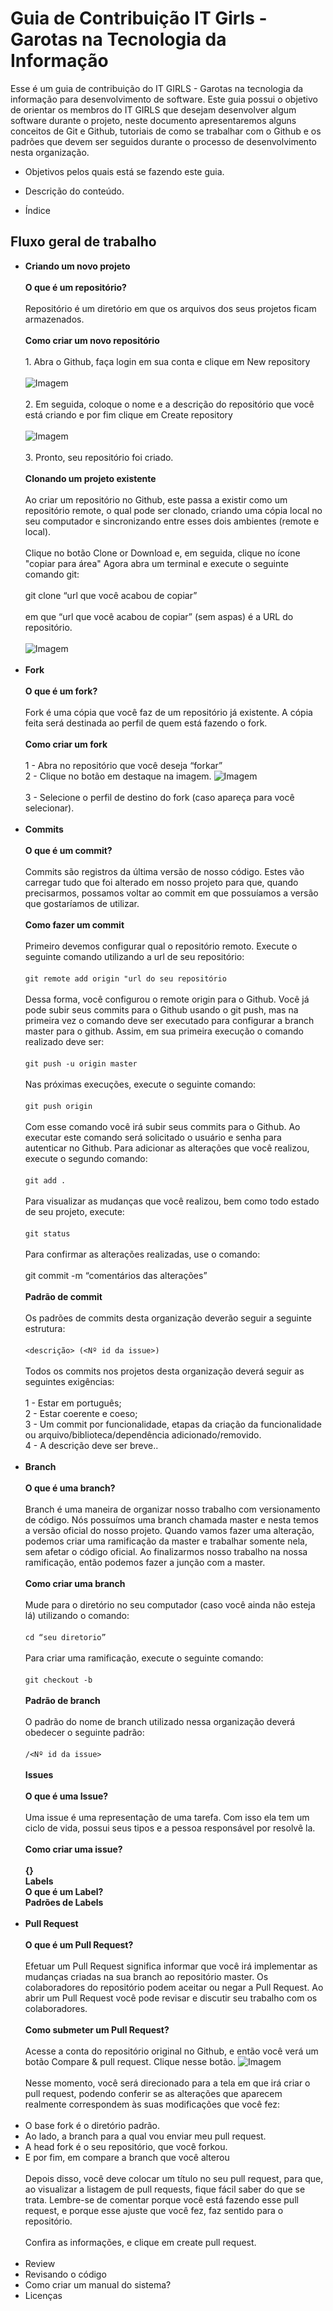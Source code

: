
# Guia de Contribuição IT Girls - Garotas na Tecnologia da Informação

Esse é um guia de contribuição do IT GIRLS - Garotas na tecnologia da informação para desenvolvimento de software. Este guia possui o objetivo de orientar os membros do IT GIRLS que desejam desenvolver algum software durante o projeto, neste documento apresentaremos alguns conceitos de Git e Github, tutoriais de como se trabalhar com o Github e os padrões que devem ser seguidos durante o processo de desenvolvimento nesta organização.

*  Objetivos pelos quais está se fazendo este guia.
    
*   Descrição do conteúdo.
    
*  Índice

## Fluxo geral de trabalho

- **Criando um novo projeto**
<br/><br/>
**O que é um repositório?** <br/><br/>
Repositório é um diretório em que os arquivos dos seus projetos ficam armazenados.<br/><br/>
**Como criar um novo repositório** <br/><br/> 1. Abra o Github, faça login em sua conta e clique em New repository <br/><br/>
![Imagem](https://miro.medium.com/max/580/0*3AyGbHegYGjJgmKk.) <br/><br/>2. Em seguida, coloque o nome e a descrição do repositório que você está criando e por fim clique em Create repository <br/><br/>
![Imagem](https://guides.github.com/activities/hello-world/create-new-repo.png)<br/><br/>3. Pronto, seu repositório foi criado. <br/><br/> **Clonando um projeto existente** <br/><br/> Ao criar um repositório no Github, este passa a existir como um repositório remote, o qual pode ser clonado, criando uma cópia local no seu computador e sincronizando entre esses dois ambientes (remote e local). <br/><br/> 
Clique no botão Clone or Download e, em seguida, clique no ícone "copiar para área" Agora abra um terminal e execute o seguinte comando git: <br/><br/> git clone “url que você acabou de copiar” <br/><br/> em que “url que você acabou de copiar” (sem aspas) é a URL do repositório.<br/><br/> 
![Imagem](https://docs.github.com/assets/images/help/repository/remotes-url.png) <br/><br/>
- **Fork** <br/><br/> **O que é um fork?** <br/><br/>Fork é uma cópia que você faz de um repositório já existente. A cópia feita será destinada ao perfil de quem está fazendo o fork.<br/><br/> **Como criar um fork** <br/><br/> 1 - Abra no repositório que você deseja “forkar”<br/>2 - Clique no botão em destaque na imagem. ![Imagem](https://blog.da2k.com.br/uploads/2015/02/fork-repository.png)<br/><br/> 3 - Selecione o perfil de destino do fork (caso apareça para você selecionar).<br/><br/>
-   **Commits** <br/><br/>**O que é um commit?**<br/><br/>Commits são registros da última versão de nosso código. Estes vão carregar tudo que foi alterado em nosso projeto para que, quando precisarmos, possamos voltar ao commit em que possuíamos a versão que gostaríamos de utilizar. <br/><br/> **Como fazer um commit** <br/><br/>Primeiro devemos configurar qual o repositório remoto. Execute o seguinte comando utilizando a url de seu repositório:<br/><br/>`git remote add origin "url do seu repositório`<br/><br/>Dessa forma, você configurou o remote origin para o Github. Você já pode subir seus commits para o Github usando o git push, mas na primeira vez o comando deve ser executado para configurar a branch master para o github. Assim, em sua primeira execução o comando realizado deve ser:<br/><br/>`git push -u origin master`<br/><br/>Nas próximas execuções, execute o seguinte comando:<br/><br/>`git push origin`<adicione-o-nome-de-sua-nova-branch><br/><br/>Com esse comando você irá subir seus commits para o Github. Ao executar este comando será solicitado o usuário e senha para autenticar no Github. Para adicionar as alterações que você realizou, execute o segundo comando:<br/><br/>`git add .`<br/><br/>Para visualizar as mudanças que você realizou, bem como todo estado de seu projeto, execute:<br/><br/>`git status`<br/><br/>Para confirmar as alterações realizadas, use o comando:<br/><br/>git commit -m “comentários das alterações”<br/><br/> **Padrão de commit**<br/><br/>Os padrões de commits desta organização deverão seguir a seguinte estrutura:<br/><br/><Label> `<descrição> (<Nº id da issue>)`<br/><br/>Todos os commits nos projetos desta organização deverá seguir as seguintes exigências:<br/><br/> 1 - Estar em português;<brq><br/> 2 - Estar coerente e coeso;<br/> 3 - Um commit por funcionalidade, etapas da criação da funcionalidade ou arquivo/biblioteca/dependência adicionado/removido.<br/> 4 - A descrição deve ser breve.. <br/><br/>
- **Branch**<br><br/>**O que é uma branch?**<br/><br/>Branch é uma maneira de organizar nosso trabalho com versionamento de código. Nós possuímos uma branch chamada master e nesta temos a versão oficial do nosso projeto. Quando vamos fazer uma alteração, podemos criar uma ramificação da master e trabalhar somente nela, sem afetar o código oficial. Ao finalizarmos nosso trabalho na nossa ramificação, então podemos fazer a junção com a master.<br/><br/> **Como criar uma branch**<br/><br/>Mude para o diretório no seu computador (caso você ainda não esteja lá) utilizando o comando:<br><br/>
`cd “seu diretorio”`<br/><br/>Para criar uma ramificação, execute o seguinte comando:<br/><br/>`git checkout -b` <adicione-o-nome-de-sua-nova-branch><br/><br/> **Padrão de branch**<br/><br/>O padrão do nome de branch utilizado nessa organização deverá obedecer o seguinte padrão:<br/><br/><Label>`/<Nº id da issue>`<br/><br/> **Issues**<br/><br/> **O que é uma Issue?**<br/><br/>Uma issue é uma representação de uma tarefa. Com isso ela tem um ciclo de vida, possui seus tipos e a pessoa responsável por resolvê la.<br/><br/> **Como criar uma issue?**<br/><br/>**{}**<br/>**Labels**<br/> **O que é um Label?**<br/> **Padrões de Labels** <br/><br/>
- **Pull Request**<br/><br/> **O que é um Pull Request?**<br/><br/>Efetuar um Pull Request significa informar que você irá implementar as mudanças criadas na sua branch ao repositório master. Os colaboradores do repositório podem aceitar ou negar a Pull Request. Ao abrir um Pull Request você pode revisar e discutir seu trabalho com os colaboradores.<br/><br/> **Como submeter um Pull Request?**<br/><br/>Acesse a conta do repositório original no Github, e então você verá um botão Compare & pull request. Clique nesse botão. ![Imagem](https://blog.da2k.com.br/uploads/2015/02/message-pull-request.png)<br/><br/>Nesse momento, você será direcionado para a tela em que irá criar o pull request, podendo conferir se as alterações que aparecem realmente correspondem às suas modificações que você fez:<br/><br/>
- O base fork é o diretório padrão. <br/>
- Ao lado, a branch para a qual vou enviar meu pull request. <br/> 
- A head fork é o seu repositório, que você forkou. <br/>
- E por fim, em compare a branch que você alterou<br/><br/>
Depois disso, você deve colocar um título no seu pull request, para que, ao visualizar a listagem de pull requests, fique fácil saber do que se trata. Lembre-se de comentar porque você está fazendo esse pull request, e porque esse ajuste que você fez, faz sentido para o repositório.<br/><br/>
Confira as informações, e clique em create pull request.<br/><br/>
-   Review
-   Revisando o código
-   Como criar um manual do sistema?
-   Licenças

